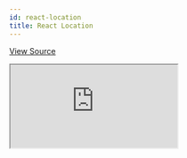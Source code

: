 ```yaml
---
id: react-location
title: React Location
---
```


[View Source](https://github.com/pankod/refine/tree/master/examples/routerProvider/react-location)

<iframe src="https://codesandbox.io/embed/refine-react-location-example-0j867??autoresize=1&fontsize=14&theme=dark&view=preview"
    style={{width: "100%", height:"80vh", border: "0px", borderRadius: "8px", overflow:"hidden"}}
    title="refine-auth0-example"
    allow="accelerometer; ambient-light-sensor; camera; encrypted-media; geolocation; gyroscope; hid; microphone; midi; payment; usb; vr; xr-spatial-tracking"
    sandbox="allow-forms allow-modals allow-popups allow-presentation allow-same-origin allow-scripts"
></iframe>
